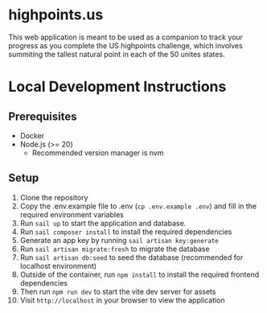 # highpoints.us

This web application is meant to be used as a companion to track your progress as you complete the US highpoints challenge, which involves summiting the tallest natural point in each of the 50 unites states.

# Local Development Instructions

## Prerequisites
- Docker
- Node.js (>= 20)
  - Recommended version manager is nvm

## Setup
1. Clone the repository
2. Copy the .env.example file to .env (`cp .env.example .env`) and fill in the required environment variables
3. Run `sail up` to start the application and database.
4. Run `sail composer install` to install the required dependencies
5. Generate an app key by running `sail artisan key:generate`
6. Run `sail artisan migrate:fresh` to migrate the database
7. Run `sail artisan db:seed` to seed the database (recommended for localhost environment)
8. Outside of the container, run `npm install` to install the required frontend dependencies
9. Then run `npm run dev` to start the vite dev server for assets
10. Visit `http://localhost` in your browser to view the application
